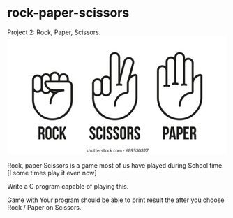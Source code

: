 # rock-paper-scissors
Project 2: Rock, Paper, Scissors.
![](images/rock-scissors-paper-hand-gesture-260nw-689530327.jpg)

Rock, paper Scissors is a game most of us have played during School time. [I some times play it even now]

Write a C program capable of playing this.

Game with Your program should be able to print result the after you choose Rock / Paper on Scissors.
